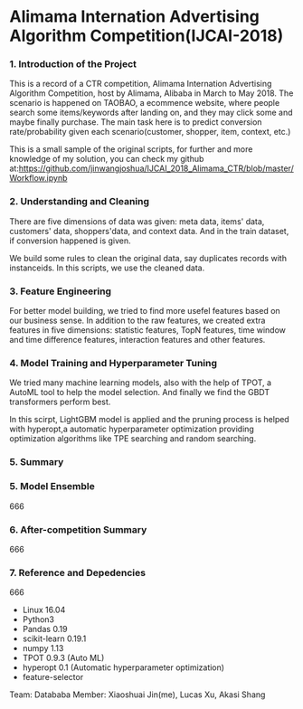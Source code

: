 # Alimama Internation Advertising Algorithm Competition(IJCAI-2018)
### 1. Introduction of the Project
This is a record of a CTR competition, Alimama Internation Advertising Algorithm Competition, host by Alimama, Alibaba in March to May 2018. The scenario is happened on TAOBAO, a ecommence website, where people search some items/keywords after landing on, and they may click some and maybe finally purchase. The main task here is to predict conversion rate/probability given each scenario(customer, shopper, item, context, etc.)

This is a small sample of the original scripts, for further and more knowledge of my solution, you can check my github at:https://github.com/jinwangjoshua/IJCAI_2018_Alimama_CTR/blob/master/Workflow.ipynb

### 2. Understanding and Cleaning
There are five dimensions of data was given: meta data, items' data, customers' data, shoppers'data, and context data. And in the train dataset, if conversion happened is given.

We build some rules to clean the original data, say duplicates records with instanceids. In this scripts, we use the cleaned data.

### 3. Feature Engineering
For better model building, we tried to find more usefel features based on our business sense. In addition to the raw features, we created extra features in five dimensions: statistic features, TopN features, time window and time difference features, interaction features and other features.

### 4. Model Training and Hyperparameter Tuning
We tried many machine learning models, also with the help of TPOT, a AutoML tool to help the model selection. And finally we find the GBDT transformers perform best.

In this scirpt, LightGBM model is applied and the pruning process is helped with hyperopt,a automatic hyperparameter optimization providing optimization algorithms like TPE searching and random searching.

### 5. Summary

### 5. Model Ensemble 
666

### 6. After-competition Summary 
666

### 7. Reference and Depedencies
666
- Linux 16.04
- Python3
- Pandas 0.19
- scikit-learn 0.19.1
- numpy 1.13
- TPOT 0.9.3 (Auto ML)
- hyperopt 0.1 (Automatic hyperparameter optimization)
- feature-selector

Team: Datababa
Member: Xiaoshuai Jin(me), Lucas Xu,  Akasi Shang

